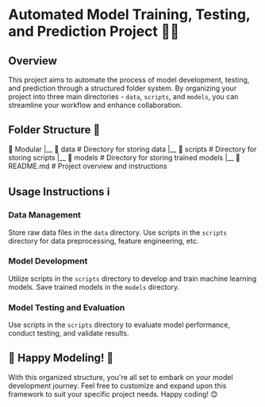 # Automated Model Training, Testing, and Prediction Project 🚀🤖

## Overview

This project aims to automate the process of model development, testing, and prediction through a structured folder system. By organizing your project into three main directories - `data`, `scripts`, and `models`, you can streamline your workflow and enhance collaboration.

## Folder Structure 📂

📁 Modular
|__ 📁 data # Directory for storing data
|__ 📁 scripts # Directory for storing scripts
|__ 📁 models # Directory for storing trained models
|__ 📄 README.md # Project overview and instructions


## Usage Instructions ℹ️

### Data Management

Store raw data files in the `data` directory. Use scripts in the `scripts` directory for data preprocessing, feature engineering, etc.

### Model Development

Utilize scripts in the `scripts` directory to develop and train machine learning models. Save trained models in the `models` directory.

### Model Testing and Evaluation

Use scripts in the `scripts` directory to evaluate model performance, conduct testing, and validate results.

## 🎉 Happy Modeling! 🎉

With this organized structure, you're all set to embark on your model development journey. Feel free to customize and expand upon this framework to suit your specific project needs. Happy coding! 😊
